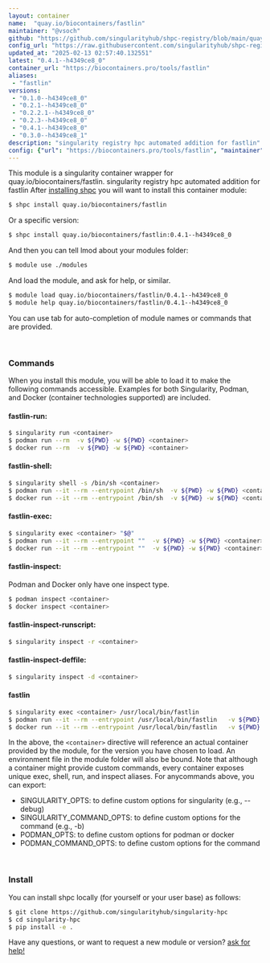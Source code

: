 ```yaml
---
layout: container
name:  "quay.io/biocontainers/fastlin"
maintainer: "@vsoch"
github: "https://github.com/singularityhub/shpc-registry/blob/main/quay.io/biocontainers/fastlin/container.yaml"
config_url: "https://raw.githubusercontent.com/singularityhub/shpc-registry/main/quay.io/biocontainers/fastlin/container.yaml"
updated_at: "2025-02-13 02:57:40.132551"
latest: "0.4.1--h4349ce8_0"
container_url: "https://biocontainers.pro/tools/fastlin"
aliases:
 - "fastlin"
versions:
 - "0.1.0--h4349ce8_0"
 - "0.2.1--h4349ce8_0"
 - "0.2.2.1--h4349ce8_0"
 - "0.2.3--h4349ce8_0"
 - "0.4.1--h4349ce8_0"
 - "0.3.0--h4349ce8_1"
description: "singularity registry hpc automated addition for fastlin"
config: {"url": "https://biocontainers.pro/tools/fastlin", "maintainer": "@vsoch", "description": "singularity registry hpc automated addition for fastlin", "latest": {"0.4.1--h4349ce8_0": "sha256:adf2c4dfd96c114ff2f544290520f1e76f5e6d88b7b702a211f6acacc3d552cb"}, "tags": {"0.1.0--h4349ce8_0": "sha256:93de3f55be37f5e365a5ab5436cbfa2cfe7ee48c79fb64e2cb86cfddfedafb9f", "0.2.1--h4349ce8_0": "sha256:b565e47d99a9caa196133d230a98fae92a30e3ad0d40721782efa0be12f33f99", "0.2.2.1--h4349ce8_0": "sha256:e63c487d1435dc1b1d420db34e6f4251492cd59a471cdac4813fae15b53c428c", "0.2.3--h4349ce8_0": "sha256:02b64254f7a4c187b2c268fb4dfe88d38e66c241b86f0a9e131bbaa397d133c5", "0.4.1--h4349ce8_0": "sha256:adf2c4dfd96c114ff2f544290520f1e76f5e6d88b7b702a211f6acacc3d552cb", "0.3.0--h4349ce8_1": "sha256:1308699a30d62dab5e6d0851f550618d3e627babe95316e7869f22ee98a57bed"}, "docker": "quay.io/biocontainers/fastlin", "aliases": {"fastlin": "/usr/local/bin/fastlin"}}
---
```


This module is a singularity container wrapper for quay.io/biocontainers/fastlin.
singularity registry hpc automated addition for fastlin
After [installing shpc](#install) you will want to install this container module:


```bash
$ shpc install quay.io/biocontainers/fastlin
```

Or a specific version:

```bash
$ shpc install quay.io/biocontainers/fastlin:0.4.1--h4349ce8_0
```

And then you can tell lmod about your modules folder:

```bash
$ module use ./modules
```

And load the module, and ask for help, or similar.

```bash
$ module load quay.io/biocontainers/fastlin/0.4.1--h4349ce8_0
$ module help quay.io/biocontainers/fastlin/0.4.1--h4349ce8_0
```

You can use tab for auto-completion of module names or commands that are provided.

<br>

### Commands

When you install this module, you will be able to load it to make the following commands accessible.
Examples for both Singularity, Podman, and Docker (container technologies supported) are included.

#### fastlin-run:

```bash
$ singularity run <container>
$ podman run --rm  -v ${PWD} -w ${PWD} <container>
$ docker run --rm  -v ${PWD} -w ${PWD} <container>
```

#### fastlin-shell:

```bash
$ singularity shell -s /bin/sh <container>
$ podman run --it --rm --entrypoint /bin/sh  -v ${PWD} -w ${PWD} <container>
$ docker run --it --rm --entrypoint /bin/sh  -v ${PWD} -w ${PWD} <container>
```

#### fastlin-exec:

```bash
$ singularity exec <container> "$@"
$ podman run --it --rm --entrypoint ""  -v ${PWD} -w ${PWD} <container> "$@"
$ docker run --it --rm --entrypoint ""  -v ${PWD} -w ${PWD} <container> "$@"
```

#### fastlin-inspect:

Podman and Docker only have one inspect type.

```bash
$ podman inspect <container>
$ docker inspect <container>
```

#### fastlin-inspect-runscript:

```bash
$ singularity inspect -r <container>
```

#### fastlin-inspect-deffile:

```bash
$ singularity inspect -d <container>
```


#### fastlin

```bash
$ singularity exec <container> /usr/local/bin/fastlin
$ podman run --it --rm --entrypoint /usr/local/bin/fastlin   -v ${PWD} -w ${PWD} <container> -c " $@"
$ docker run --it --rm --entrypoint /usr/local/bin/fastlin   -v ${PWD} -w ${PWD} <container> -c " $@"
```



In the above, the `<container>` directive will reference an actual container provided
by the module, for the version you have chosen to load. An environment file in the
module folder will also be bound. Note that although a container
might provide custom commands, every container exposes unique exec, shell, run, and
inspect aliases. For anycommands above, you can export:

 - SINGULARITY_OPTS: to define custom options for singularity (e.g., --debug)
 - SINGULARITY_COMMAND_OPTS: to define custom options for the command (e.g., -b)
 - PODMAN_OPTS: to define custom options for podman or docker
 - PODMAN_COMMAND_OPTS: to define custom options for the command

<br>

### Install

You can install shpc locally (for yourself or your user base) as follows:

```bash
$ git clone https://github.com/singularityhub/singularity-hpc
$ cd singularity-hpc
$ pip install -e .
```

Have any questions, or want to request a new module or version? [ask for help!](https://github.com/singularityhub/singularity-hpc/issues)